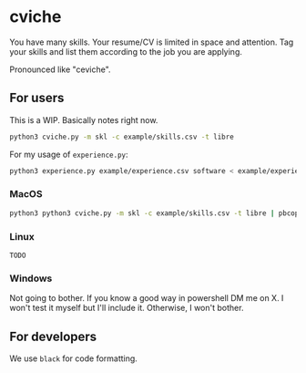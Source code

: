 # cviche
You have many skills. Your resume/CV is limited in space and attention. Tag your skills and list them according to the job you are applying.

Pronounced like "ceviche".

## For users
This is a WIP. Basically notes right now.
```sh
python3 cviche.py -m skl -c example/skills.csv -t libre
```

For my usage of ``experience.py``:
```sh
python3 experience.py example/experience.csv software < example/experience_template.ms
```
### MacOS
```sh
python3 python3 cviche.py -m skl -c example/skills.csv -t libre | pbcopy
```
### Linux
``TODO``
### Windows
Not going to bother. If you know a good way in powershell DM me on X. I won't test it myself but I'll include it. Otherwise, I won't bother.

## For developers
We use ``black`` for code formatting.